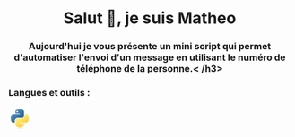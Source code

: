 <h1 align="center">Salut 👋, je suis Matheo</h1>
<h3 align="center">Aujourd'hui je vous présente un mini script qui permet d'automatiser l'envoi d'un message en utilisant le numéro de téléphone de la personne.< /h3>

<h3 align="left">Langues et outils :</h3>
<p align ="left"> <a href="https://www.python.org" target="_blank" rel="noreferrer"> <img src="https://raw.githubusercontent.com/devicons/devicon/ master/icons/python/python-original.svg" alt="python" width="40" height="40"/> </a> </p>
